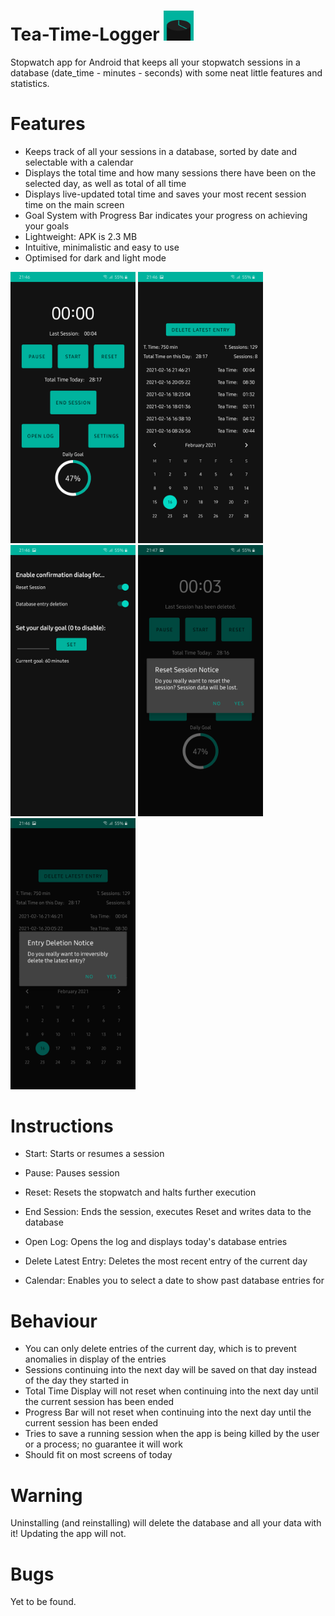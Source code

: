 # Tea-Time-Logger <img src="https://github.com/DerEasy/Tea-Time-Logger/blob/main/ttl_launcher_icon.png" width="48">
Stopwatch app for Android that keeps all your stopwatch sessions in a database (date_time - minutes - seconds) with some neat little features and statistics.

# Features
- Keeps track of all your sessions in a database, sorted by date and selectable with a calendar
- Displays the total time and how many sessions there have been on the selected day, as well as total of all time
- Displays live-updated total time and saves your most recent session time on the main screen
- Goal System with Progress Bar indicates your progress on achieving your goals
- Lightweight: APK is 2.3 MB
- Intuitive, minimalistic and easy to use
- Optimised for dark and light mode

<img src="https://github.com/DerEasy/Tea-Time-Logger/blob/main/Screenshot_2.png" width="200"> <img src="https://github.com/DerEasy/Tea-Time-Logger/blob/main/Screenshot_3.png" width="200"> <img src="https://github.com/DerEasy/Tea-Time-Logger/blob/main/Screenshot_4.png" width="200"> <img src="https://github.com/DerEasy/Tea-Time-Logger/blob/main/Screenshot_1.png" width="200"> <img src="https://github.com/DerEasy/Tea-Time-Logger/blob/main/Screenshot_5.png" width="200">


# Instructions
- Start: Starts or resumes a session
- Pause: Pauses session
- Reset: Resets the stopwatch and halts further execution

- End Session: Ends the session, executes Reset and writes data to the database
- Open Log: Opens the log and displays today's database entries
- Delete Latest Entry: Deletes the most recent entry of the current day
- Calendar: Enables you to select a date to show past database entries for


# Behaviour
- You can only delete entries of the current day, which is to prevent anomalies in display of the entries
- Sessions continuing into the next day will be saved on that day instead of the day they started in
- Total Time Display will not reset when continuing into the next day until the current session has been ended
- Progress Bar will not reset when continuing into the next day until the current session has been ended
- Tries to save a running session when the app is being killed by the user or a process; no guarantee it will work
- Should fit on most screens of today


# Warning
Uninstalling (and reinstalling) will delete the database and all your data with it!
Updating the app will not.


# Bugs
Yet to be found.
